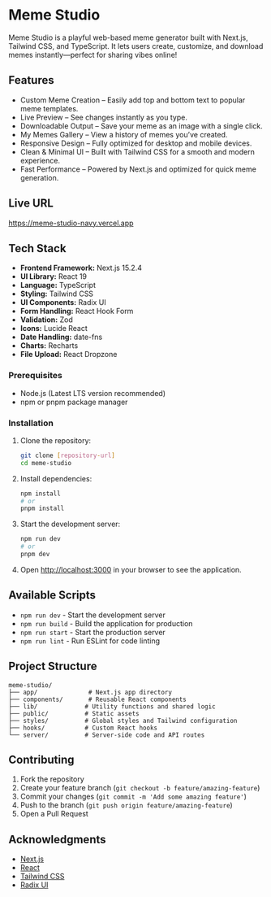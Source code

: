 # Meme Studio

Meme Studio is a playful web-based meme generator built with Next.js, Tailwind CSS, and TypeScript. It lets users create, customize, and download memes instantly—perfect for sharing vibes online!

## Features

- Custom Meme Creation – Easily add top and bottom text to popular meme templates.
- Live Preview – See changes instantly as you type.
- Downloadable Output – Save your meme as an image with a single click.
- My Memes Gallery – View a history of memes you’ve created.
- Responsive Design – Fully optimized for desktop and mobile devices.
- Clean & Minimal UI – Built with Tailwind CSS for a smooth and modern experience.
- Fast Performance – Powered by Next.js and optimized for quick meme generation.


## Live URL

https://meme-studio-navy.vercel.app

## Tech Stack

- **Frontend Framework:** Next.js 15.2.4
- **UI Library:** React 19
- **Language:** TypeScript
- **Styling:** Tailwind CSS
- **UI Components:** Radix UI
- **Form Handling:** React Hook Form
- **Validation:** Zod
- **Icons:** Lucide React
- **Date Handling:** date-fns
- **Charts:** Recharts
- **File Upload:** React Dropzone


### Prerequisites

- Node.js (Latest LTS version recommended)
- npm or pnpm package manager

### Installation

1. Clone the repository:
   ```bash
   git clone [repository-url]
   cd meme-studio
   ```

2. Install dependencies:
   ```bash
   npm install
   # or
   pnpm install
   ```

3. Start the development server:
   ```bash
   npm run dev
   # or
   pnpm dev
   ```

4. Open [http://localhost:3000](http://localhost:3000) in your browser to see the application.

## Available Scripts

- `npm run dev` - Start the development server
- `npm run build` - Build the application for production
- `npm run start` - Start the production server
- `npm run lint` - Run ESLint for code linting

## Project Structure

```
meme-studio/
├── app/              # Next.js app directory
├── components/       # Reusable React components
├── lib/             # Utility functions and shared logic
├── public/          # Static assets
├── styles/          # Global styles and Tailwind configuration
├── hooks/           # Custom React hooks
└── server/          # Server-side code and API routes
```

## Contributing

1. Fork the repository
2. Create your feature branch (`git checkout -b feature/amazing-feature`)
3. Commit your changes (`git commit -m 'Add some amazing feature'`)
4. Push to the branch (`git push origin feature/amazing-feature`)
5. Open a Pull Request


## Acknowledgments

- [Next.js](https://nextjs.org/)
- [React](https://reactjs.org/)
- [Tailwind CSS](https://tailwindcss.com/)
- [Radix UI](https://www.radix-ui.com/) 
